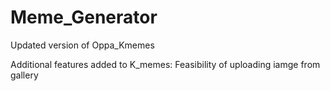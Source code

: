 # Meme_Generator

Updated version of Oppa_Kmemes

Additional features added to K_memes:
Feasibility of uploading iamge from gallery
 
